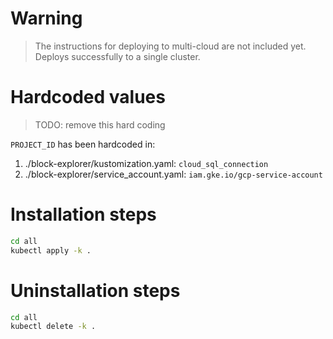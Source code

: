 
# Warning

> The instructions for deploying to multi-cloud are not included yet.
> Deploys successfully to a single cluster.

# Hardcoded values

> TODO: remove this hard coding

`PROJECT_ID` has been hardcoded in:  

1. ./block-explorer/kustomization.yaml: `cloud_sql_connection`
2. ./block-explorer/service_account.yaml: `iam.gke.io/gcp-service-account`

# Installation steps

```bash
cd all
kubectl apply -k .
```

# Uninstallation steps

```bash
cd all
kubectl delete -k .
```
